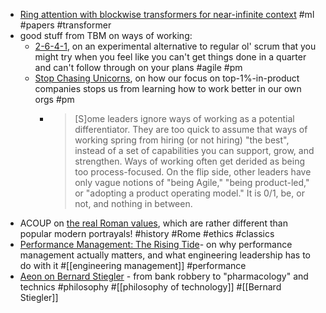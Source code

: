 - [Ring attention with blockwise transformers for near-infinite context](https://arxiv.org/abs/2310.01889) #ml #papers #transformer
- good stuff from TBM on ways of working:
	- [2-6-4-1](https://cutlefish.substack.com/p/tbm-280-2-6-4-1), on an experimental alternative to regular ol' scrum that you might try when you feel like you can't get things done in a quarter and can't follow through on your plans #agile #pm
	- [Stop Chasing Unicorns](https://cutlefish.substack.com/p/tbm-281-stop-chasing-unicorns), on how our focus on top-1%-in-product companies stops us from learning how to work better in our own orgs #pm
		- > [S]ome leaders ignore ways of working as a potential differentiator. They are too quick to assume that ways of working spring from hiring (or not hiring) "the best", instead of a set of capabilities you can support, grow, and strengthen. Ways of working often get derided as being too process-focused. On the flip side, other leaders have only vague notions of "being Agile," "being product-led," or "adopting a product operating model." It is 0/1, be, or not, and nothing in between.
- ACOUP on [the real Roman values](https://acoup.blog/2024/03/29/fireside-friday-march-29-2024-on-roman-values), which are rather different than popular modern portrayals! #history #Rome #ethics #classics
- [Performance Management: The Rising Tide](https://www.theengineeringmanager.com/uncategorized/performance-management-the-rising-tide/)- on why performance management actually matters, and what engineering leadership has to do with it #[[engineering management]] #performance
- [Aeon on Bernard Stiegler](https://aeon.co/essays/bernard-stieglers-philosophy-on-how-technology-shapes-our-world) - from bank robbery to "pharmacology" and technics #philosophy #[[philosophy of technology]] #[[Bernard Stiegler]]